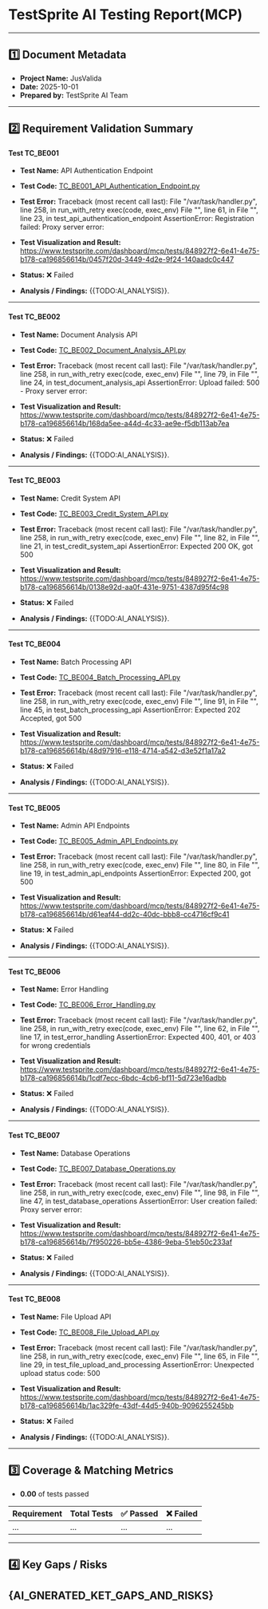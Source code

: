 
# TestSprite AI Testing Report(MCP)

---

## 1️⃣ Document Metadata
- **Project Name:** JusValida
- **Date:** 2025-10-01
- **Prepared by:** TestSprite AI Team

---

## 2️⃣ Requirement Validation Summary

#### Test TC_BE001
- **Test Name:** API Authentication Endpoint
- **Test Code:** [TC_BE001_API_Authentication_Endpoint.py](./TC_BE001_API_Authentication_Endpoint.py)
- **Test Error:** Traceback (most recent call last):
  File "/var/task/handler.py", line 258, in run_with_retry
    exec(code, exec_env)
  File "<string>", line 61, in <module>
  File "<string>", line 23, in test_api_authentication_endpoint
AssertionError: Registration failed: Proxy server error: 

- **Test Visualization and Result:** https://www.testsprite.com/dashboard/mcp/tests/848927f2-6e41-4e75-b178-ca196856614b/0457f20d-3449-4d2e-9f24-140aadc0c447
- **Status:** ❌ Failed
- **Analysis / Findings:** {{TODO:AI_ANALYSIS}}.
---

#### Test TC_BE002
- **Test Name:** Document Analysis API
- **Test Code:** [TC_BE002_Document_Analysis_API.py](./TC_BE002_Document_Analysis_API.py)
- **Test Error:** Traceback (most recent call last):
  File "/var/task/handler.py", line 258, in run_with_retry
    exec(code, exec_env)
  File "<string>", line 79, in <module>
  File "<string>", line 24, in test_document_analysis_api
AssertionError: Upload failed: 500 - Proxy server error: 

- **Test Visualization and Result:** https://www.testsprite.com/dashboard/mcp/tests/848927f2-6e41-4e75-b178-ca196856614b/168da5ee-a44d-4c33-ae9e-f5db113ab7ea
- **Status:** ❌ Failed
- **Analysis / Findings:** {{TODO:AI_ANALYSIS}}.
---

#### Test TC_BE003
- **Test Name:** Credit System API
- **Test Code:** [TC_BE003_Credit_System_API.py](./TC_BE003_Credit_System_API.py)
- **Test Error:** Traceback (most recent call last):
  File "/var/task/handler.py", line 258, in run_with_retry
    exec(code, exec_env)
  File "<string>", line 82, in <module>
  File "<string>", line 21, in test_credit_system_api
AssertionError: Expected 200 OK, got 500

- **Test Visualization and Result:** https://www.testsprite.com/dashboard/mcp/tests/848927f2-6e41-4e75-b178-ca196856614b/0138e92d-aa0f-431e-9751-4387d95f4c98
- **Status:** ❌ Failed
- **Analysis / Findings:** {{TODO:AI_ANALYSIS}}.
---

#### Test TC_BE004
- **Test Name:** Batch Processing API
- **Test Code:** [TC_BE004_Batch_Processing_API.py](./TC_BE004_Batch_Processing_API.py)
- **Test Error:** Traceback (most recent call last):
  File "/var/task/handler.py", line 258, in run_with_retry
    exec(code, exec_env)
  File "<string>", line 91, in <module>
  File "<string>", line 45, in test_batch_processing_api
AssertionError: Expected 202 Accepted, got 500

- **Test Visualization and Result:** https://www.testsprite.com/dashboard/mcp/tests/848927f2-6e41-4e75-b178-ca196856614b/48d97916-e118-4714-a542-d3e52f1a17a2
- **Status:** ❌ Failed
- **Analysis / Findings:** {{TODO:AI_ANALYSIS}}.
---

#### Test TC_BE005
- **Test Name:** Admin API Endpoints
- **Test Code:** [TC_BE005_Admin_API_Endpoints.py](./TC_BE005_Admin_API_Endpoints.py)
- **Test Error:** Traceback (most recent call last):
  File "/var/task/handler.py", line 258, in run_with_retry
    exec(code, exec_env)
  File "<string>", line 80, in <module>
  File "<string>", line 19, in test_admin_api_endpoints
AssertionError: Expected 200, got 500

- **Test Visualization and Result:** https://www.testsprite.com/dashboard/mcp/tests/848927f2-6e41-4e75-b178-ca196856614b/d61eaf44-dd2c-40dc-bbb8-cc4716cf9c41
- **Status:** ❌ Failed
- **Analysis / Findings:** {{TODO:AI_ANALYSIS}}.
---

#### Test TC_BE006
- **Test Name:** Error Handling
- **Test Code:** [TC_BE006_Error_Handling.py](./TC_BE006_Error_Handling.py)
- **Test Error:** Traceback (most recent call last):
  File "/var/task/handler.py", line 258, in run_with_retry
    exec(code, exec_env)
  File "<string>", line 62, in <module>
  File "<string>", line 17, in test_error_handling
AssertionError: Expected 400, 401, or 403 for wrong credentials

- **Test Visualization and Result:** https://www.testsprite.com/dashboard/mcp/tests/848927f2-6e41-4e75-b178-ca196856614b/1cdf7ecc-6bdc-4cb6-bf11-5d723e16adbb
- **Status:** ❌ Failed
- **Analysis / Findings:** {{TODO:AI_ANALYSIS}}.
---

#### Test TC_BE007
- **Test Name:** Database Operations
- **Test Code:** [TC_BE007_Database_Operations.py](./TC_BE007_Database_Operations.py)
- **Test Error:** Traceback (most recent call last):
  File "/var/task/handler.py", line 258, in run_with_retry
    exec(code, exec_env)
  File "<string>", line 98, in <module>
  File "<string>", line 47, in test_database_operations
AssertionError: User creation failed: Proxy server error: 

- **Test Visualization and Result:** https://www.testsprite.com/dashboard/mcp/tests/848927f2-6e41-4e75-b178-ca196856614b/7f950226-bb5e-4386-9eba-51eb50c233af
- **Status:** ❌ Failed
- **Analysis / Findings:** {{TODO:AI_ANALYSIS}}.
---

#### Test TC_BE008
- **Test Name:** File Upload API
- **Test Code:** [TC_BE008_File_Upload_API.py](./TC_BE008_File_Upload_API.py)
- **Test Error:** Traceback (most recent call last):
  File "/var/task/handler.py", line 258, in run_with_retry
    exec(code, exec_env)
  File "<string>", line 65, in <module>
  File "<string>", line 29, in test_file_upload_and_processing
AssertionError: Unexpected upload status code: 500

- **Test Visualization and Result:** https://www.testsprite.com/dashboard/mcp/tests/848927f2-6e41-4e75-b178-ca196856614b/1ac329fe-43df-44d5-940b-9096255245bb
- **Status:** ❌ Failed
- **Analysis / Findings:** {{TODO:AI_ANALYSIS}}.
---


## 3️⃣ Coverage & Matching Metrics

- **0.00** of tests passed

| Requirement        | Total Tests | ✅ Passed | ❌ Failed  |
|--------------------|-------------|-----------|------------|
| ...                | ...         | ...       | ...        |
---


## 4️⃣ Key Gaps / Risks
{AI_GNERATED_KET_GAPS_AND_RISKS}
---